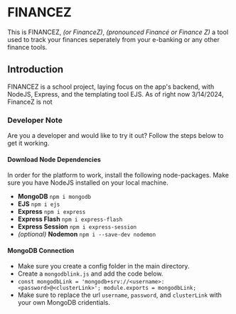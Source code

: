 # FINANCEZ 
This is FINANCEZ, *(or FinanceZ)*, *(pronounced Financé or Finance Z)* a tool used to track your finances seperately from your e-banking or any other finance tools. 

## Introduction
FINANCEZ is a school project, laying focus on the app's backend, with NodeJS, Express, and the templating tool EJS. 
As of right now 3/14/2024, FinanceZ is not 

### Developer Note
Are you a developer and would like to try it out? Follow the steps below to get it working. 
#### Download Node Dependencies
In order for the platform to work, install the following node-packages.
Make sure you have NodeJS installed on your local machine. 
- **MongoDB** `npm i mongodb`
- **EJS** `npm i ejs`
- **Express** `npm i express`
- **Express Flash** `npm i express-flash`
- **Express Session** `npm i express-session`
- *(optional)* **Nodemon** `npm i --save-dev nodemon`

#### MongoDB Connection
- Make sure you create a config folder in the main directory.
- Create a `mongodblink.js` and add the code below. 
- `const mongodbLink = 'mongodb+srv://<username>:<password>@<clusterLink>';
module.exports = mongodbLink;`
- Make sure to replace the url `username`, `password`, and `clusterLink` with your own MongoDB cridentials. 
